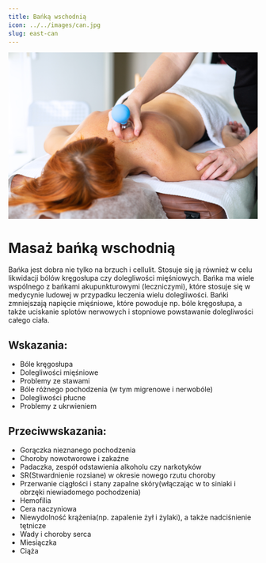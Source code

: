 ```yaml
---
title: Bańką wschodnią
icon: ../../images/can.jpg
slug: east-can
---
```


![Zdjęcie masażu](../../images/can.jpg)

# Masaż bańką wschodnią

Bańka jest dobra nie tylko na brzuch i cellulit. Stosuje się ją również w celu likwidacji bólów kręgosłupa czy dolegliwości mięśniowych. Bańka ma wiele wspólnego z bańkami akupunkturowymi (leczniczymi), które stosuje się w medycynie ludowej w przypadku leczenia wielu dolegliwości. Bańki zmniejszają napięcie mięśniowe, które powoduje np. bóle kręgosłupa, a także uciskanie splotów nerwowych i stopniowe powstawanie dolegliwości całego ciała.

## Wskazania:

- Bóle kręgosłupa
- Dolegliwości mięśniowe
- Problemy ze stawami
- Bóle różnego pochodzenia (w tym migrenowe i nerwobóle)
- Dolegliwości płucne
- Problemy z ukrwieniem

## Przeciwwskazania:

- Gorączka nieznanego pochodzenia
- Choroby nowotworowe i zakaźne
- Padaczka, zespół odstawienia alkoholu czy narkotyków
- SR(Stwardnienie rozsiane) w okresie nowego rzutu choroby
- Przerwanie ciągłości i stany zapalne skóry(włączając w to siniaki i obrzęki niewiadomego pochodzenia)
- Hemofilia
- Cera naczyniowa
- Niewydolność krążenia(np. zapalenie żył i żylaki), a także nadciśnienie tętnicze
- Wady i choroby serca
- Miesiączka
- Ciąża
